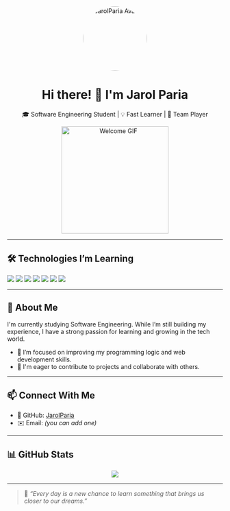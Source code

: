 <div align="center">
  <img src="https://avatars.githubusercontent.com/u/164337992?v=4" width="150" alt="JarolParia Avatar" style="border-radius: 50%" />
  <h1>Hi there! 👋 I'm <strong>Jarol Paria</strong></h1>
  <p>🎓 Software Engineering Student | 💡 Fast Learner | 🤝 Team Player</p>
  <img src="https://media.giphy.com/media/v1.Y2lkPTc5MGI3NjExaWk0Z21wa3N6NjJoazlhdXZqb3BmbnAydnhtMDR2dHg3NnB5c2RkaiZlcD12MV9naWZzX3NlYXJjaCZjdD1n/U3qYN8S0j3bpK/giphy.gif" width="250" alt="Welcome GIF" />
</div>

---

## 🛠️ Technologies I’m Learning

<p align="left">
  <img src="https://img.shields.io/badge/HTML-E34F26?style=for-the-badge&logo=html5&logoColor=white" />
  <img src="https://img.shields.io/badge/CSS-1572B6?style=for-the-badge&logo=css3&logoColor=white" />
  <img src="https://img.shields.io/badge/JavaScript-F7DF1E?style=for-the-badge&logo=javascript&logoColor=black" />
  <img src="https://img.shields.io/badge/Node.js-339933?style=for-the-badge&logo=nodedotjs&logoColor=white" />
  <img src="https://img.shields.io/badge/C%23-239120?style=for-the-badge&logo=c-sharp&logoColor=white" />
  <img src="https://img.shields.io/badge/MySQL-005C84?style=for-the-badge&logo=mysql&logoColor=white" />
  <img src="https://img.shields.io/badge/SQL_Server-CC2927?style=for-the-badge&logo=microsoftsqlserver&logoColor=white" />
</p>

---

## 🚀 About Me

I'm currently studying Software Engineering. While I’m still building my experience, I have a strong passion for learning and growing in the tech world.

- 🧠 I’m focused on improving my programming logic and web development skills.
- 💪 I'm eager to contribute to projects and collaborate with others.

---

## 📫 Connect With Me

- 💼 GitHub: [JarolParia](https://github.com/JarolParia)
- ✉️ Email: *(you can add one)*

---

## 📊 GitHub Stats

<div align="center">
  <img src="https://github-readme-stats.vercel.app/api?username=JarolParia&show_icons=true&theme=tokyonight" />
</div>

---

> 🌱 *“Every day is a new chance to learn something that brings us closer to our dreams.”*

